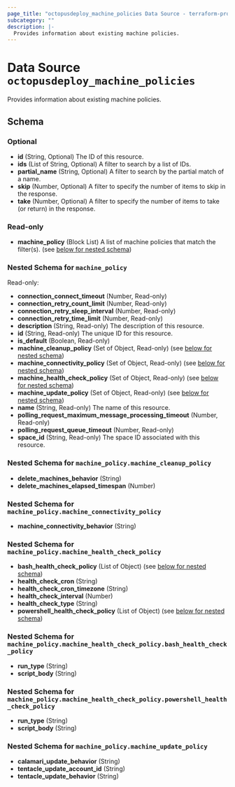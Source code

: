 ```yaml
---
page_title: "octopusdeploy_machine_policies Data Source - terraform-provider-octopusdeploy"
subcategory: ""
description: |-
  Provides information about existing machine policies.
---
```


# Data Source `octopusdeploy_machine_policies`

Provides information about existing machine policies.



## Schema

### Optional

- **id** (String, Optional) The ID of this resource.
- **ids** (List of String, Optional) A filter to search by a list of IDs.
- **partial_name** (String, Optional) A filter to search by the partial match of a name.
- **skip** (Number, Optional) A filter to specify the number of items to skip in the response.
- **take** (Number, Optional) A filter to specify the number of items to take (or return) in the response.

### Read-only

- **machine_policy** (Block List) A list of machine policies that match the filter(s). (see [below for nested schema](#nestedblock--machine_policy))

<a id="nestedblock--machine_policy"></a>
### Nested Schema for `machine_policy`

Read-only:

- **connection_connect_timeout** (Number, Read-only)
- **connection_retry_count_limit** (Number, Read-only)
- **connection_retry_sleep_interval** (Number, Read-only)
- **connection_retry_time_limit** (Number, Read-only)
- **description** (String, Read-only) The description of this resource.
- **id** (String, Read-only) The unique ID for this resource.
- **is_default** (Boolean, Read-only)
- **machine_cleanup_policy** (Set of Object, Read-only) (see [below for nested schema](#nestedatt--machine_policy--machine_cleanup_policy))
- **machine_connectivity_policy** (Set of Object, Read-only) (see [below for nested schema](#nestedatt--machine_policy--machine_connectivity_policy))
- **machine_health_check_policy** (Set of Object, Read-only) (see [below for nested schema](#nestedatt--machine_policy--machine_health_check_policy))
- **machine_update_policy** (Set of Object, Read-only) (see [below for nested schema](#nestedatt--machine_policy--machine_update_policy))
- **name** (String, Read-only) The name of this resource.
- **polling_request_maximum_message_processing_timeout** (Number, Read-only)
- **polling_request_queue_timeout** (Number, Read-only)
- **space_id** (String, Read-only) The space ID associated with this resource.

<a id="nestedatt--machine_policy--machine_cleanup_policy"></a>
### Nested Schema for `machine_policy.machine_cleanup_policy`

- **delete_machines_behavior** (String)
- **delete_machines_elapsed_timespan** (Number)


<a id="nestedatt--machine_policy--machine_connectivity_policy"></a>
### Nested Schema for `machine_policy.machine_connectivity_policy`

- **machine_connectivity_behavior** (String)


<a id="nestedatt--machine_policy--machine_health_check_policy"></a>
### Nested Schema for `machine_policy.machine_health_check_policy`

- **bash_health_check_policy** (List of Object) (see [below for nested schema](#nestedobjatt--machine_policy--machine_health_check_policy--bash_health_check_policy))
- **health_check_cron** (String)
- **health_check_cron_timezone** (String)
- **health_check_interval** (Number)
- **health_check_type** (String)
- **powershell_health_check_policy** (List of Object) (see [below for nested schema](#nestedobjatt--machine_policy--machine_health_check_policy--powershell_health_check_policy))

<a id="nestedobjatt--machine_policy--machine_health_check_policy--bash_health_check_policy"></a>
### Nested Schema for `machine_policy.machine_health_check_policy.bash_health_check_policy`

- **run_type** (String)
- **script_body** (String)


<a id="nestedobjatt--machine_policy--machine_health_check_policy--powershell_health_check_policy"></a>
### Nested Schema for `machine_policy.machine_health_check_policy.powershell_health_check_policy`

- **run_type** (String)
- **script_body** (String)



<a id="nestedatt--machine_policy--machine_update_policy"></a>
### Nested Schema for `machine_policy.machine_update_policy`

- **calamari_update_behavior** (String)
- **tentacle_update_account_id** (String)
- **tentacle_update_behavior** (String)


